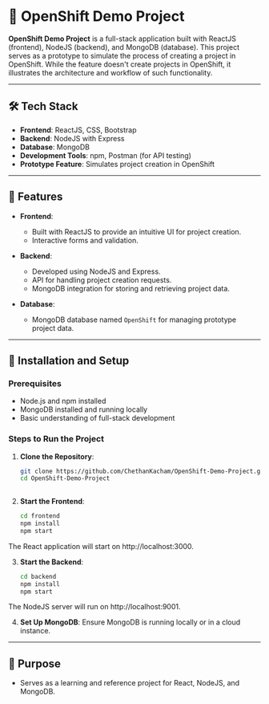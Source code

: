 # 🚀 OpenShift Demo Project

**OpenShift Demo Project** is a full-stack application built with ReactJS (frontend), NodeJS (backend), and MongoDB (database). This project serves as a prototype to simulate the process of creating a project in OpenShift. While the feature doesn't create projects in OpenShift, it illustrates the architecture and workflow of such functionality.

---

## 🛠️ Tech Stack

- **Frontend**: ReactJS, CSS, Bootstrap
- **Backend**: NodeJS with Express
- **Database**: MongoDB
- **Development Tools**: npm, Postman (for API testing)
- **Prototype Feature**: Simulates project creation in OpenShift

---

## 📜 Features

- **Frontend**:
  - Built with ReactJS to provide an intuitive UI for project creation.
  - Interactive forms and validation.
  
- **Backend**:
  - Developed using NodeJS and Express.
  - API for handling project creation requests.
  - MongoDB integration for storing and retrieving project data.
  
- **Database**:
  - MongoDB database named `OpenShift` for managing prototype project data.
  
---

## 🚀 Installation and Setup

### Prerequisites
- Node.js and npm installed
- MongoDB installed and running locally
- Basic understanding of full-stack development

### Steps to Run the Project

1. **Clone the Repository**:
   ```bash
   git clone https://github.com/ChethanKacham/OpenShift-Demo-Project.git
   cd OpenShift-Demo-Project
 
2. **Start the Frontend**:
   ```bash
   cd frontend
   npm install
   npm start
   
The React application will start on http://localhost:3000.

3. **Start the Backend**:
   ```bash
   cd backend
   npm install
   npm start

The NodeJS server will run on http://localhost:9001.

4. **Set Up MongoDB**: Ensure MongoDB is running locally or in a cloud instance.   

---

## 📌 Purpose

- Serves as a learning and reference project for React, NodeJS, and MongoDB.